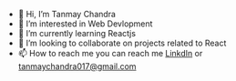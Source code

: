 - 👋 Hi, I’m Tanmay Chandra
- 👀 I’m interested in Web Devlopment
- 🌱 I’m currently learning Reactjs
- 💞️ I’m looking to collaborate on projects related to React
- 📫 How to reach me you can reach me [LinkdIn](https://www.linkedin.com/in/tanmay-chandra-48ab72bb/) or tanmaychandra017@gmail.com

<!---
tanmay017/tanmay017 is a ✨ special ✨ repository because its `README.md` (this file) appears on your GitHub profile.
You can click the Preview link to take a look at your changes.
--->
